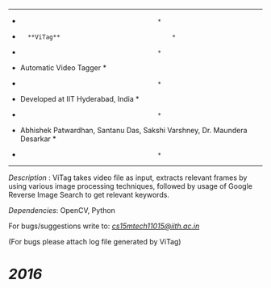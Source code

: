 *************************************************************************************
*										    *	
*		**ViTag**							    * 				
*										    * 			
*	Automatic Video Tagger							    * 	
*										    *					
*	Developed at IIT Hyderabad, India					    *
*										    *
*	Abhishek Patwardhan, Santanu Das, Sakshi Varshney, Dr. Maundera Desarkar    *	
*										    *
*************************************************************************************

*Description* : 
ViTag takes video file as input, extracts relevant frames by using various image 
processing techniques, followed by usage of Google Reverse Image Search to get relevant
keywords.

*Dependencies*: OpenCV, Python


For bugs/suggestions write to: *cs15mtech11015@iith.ac.in* 

(For bugs please attach log file generated by ViTag)


*2016*
=====================================================================================

